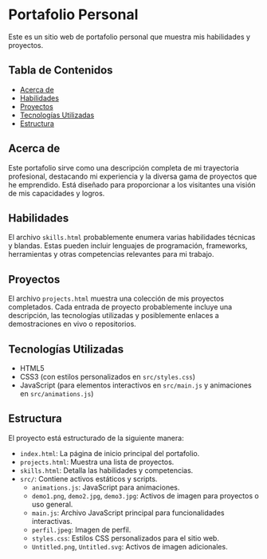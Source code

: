 # Portafolio Personal

Este es un sitio web de portafolio personal que muestra mis habilidades y proyectos.

## Tabla de Contenidos

- [Acerca de](#acerca-de)
- [Habilidades](#habilidades)
- [Proyectos](#proyectos)
- [Tecnologías Utilizadas](#tecnologías-utilizadas)
- [Estructura](#estructura)

## Acerca de

Este portafolio sirve como una descripción completa de mi trayectoria profesional, destacando mi experiencia y la diversa gama de proyectos que he emprendido. Está diseñado para proporcionar a los visitantes una visión de mis capacidades y logros.

## Habilidades

El archivo `skills.html` probablemente enumera varias habilidades técnicas y blandas. Estas pueden incluir lenguajes de programación, frameworks, herramientas y otras competencias relevantes para mi trabajo.

## Proyectos

El archivo `projects.html` muestra una colección de mis proyectos completados. Cada entrada de proyecto probablemente incluye una descripción, las tecnologías utilizadas y posiblemente enlaces a demostraciones en vivo o repositorios.

## Tecnologías Utilizadas

- HTML5
- CSS3 (con estilos personalizados en `src/styles.css`)
- JavaScript (para elementos interactivos en `src/main.js` y animaciones en `src/animations.js`)

## Estructura

El proyecto está estructurado de la siguiente manera:

- `index.html`: La página de inicio principal del portafolio.
- `projects.html`: Muestra una lista de proyectos.
- `skills.html`: Detalla las habilidades y competencias.
- `src/`: Contiene activos estáticos y scripts.
    - `animations.js`: JavaScript para animaciones.
    - `demo1.png`, `demo2.jpg`, `demo3.jpg`: Activos de imagen para proyectos o uso general.
    - `main.js`: Archivo JavaScript principal para funcionalidades interactivas.
    - `perfil.jpeg`: Imagen de perfil.
    - `styles.css`: Estilos CSS personalizados para el sitio web.
    - `Untitled.png`, `Untitled.svg`: Activos de imagen adicionales.
